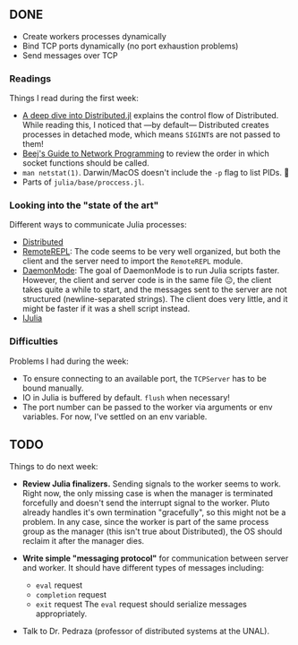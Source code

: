 ## DONE

- Create workers processes dynamically
- Bind TCP ports dynamically (no port exhaustion problems)
- Send messages over TCP


### Readings

Things I read during the first week:

- [A deep dive into Distributed.jl](https://juntian.me/programming/A_Deep_Dive_into_Distributed.jl/)
  explains the control flow of Distributed. 
  While reading this, I noticed that —by default— Distributed creates processes
  in detached mode, which means `SIGINT`s are not passed to them!
- [Beej's Guide to Network Programming](https://beej.us/guide/bgnet/)
  to review the order in which socket functions should be called.
- `man netstat(1)`. Darwin/MacOS doesn't include the `-p` flag to list PIDs. 😤
- Parts of `julia/base/proccess.jl`.

### Looking into the "state of the art"

Different ways to communicate Julia processes:

- [Distributed](https://docs.julialang.org/en/v1/stdlib/Distributed/)
- [RemoteREPL](https://github.com/c42f/RemoteREPL.jl):
  The code seems to be very well organized, but both the client and the server
  need to import the `RemoteREPL` module.
- [DaemonMode](https://github.com/dmolina/DaemonMode.jl):
  The goal of DaemonMode is to run Julia scripts faster. However,
  the client and server code is in the same file 😐,
  the client takes quite a while to start, and the messages sent to
  the server are not structured (newline-separated strings).
  The client does very little, and it might be faster if it was a shell script instead.
- [IJulia](https://github.com/JuliaLang/IJulia.jl)


### Difficulties
 
Problems I had during the week:

- To ensure connecting to an available port, the `TCPServer` has to be bound manually.
- IO in Julia is buffered by default. `flush` when necessary!
- The port number can be passed to the worker via arguments or env variables.
  For now, I've settled on an env variable.


## TODO

Things to do next week:

- **Review Julia finalizers.** Sending signals to the worker seems to work.
  Right now, the only missing case is when the manager is terminated forcefully
  and doesn't send the interrupt signal to the worker.
  Pluto already handles it's own termination "gracefully", so this might not be a problem.
  In any case, since the worker is part of the same process group as the manager
  (this isn't true about Distributed),
  the OS should reclaim it after the manager dies.

- **Write simple "messaging protocol"** for communication between server and worker.
  It should have different types of messages including:
  - `eval` request
  - `completion` request
  - `exit` request
  The `eval` request should serialize messages appropriately.

- Talk to Dr. Pedraza (professor of distributed systems at the UNAL).

